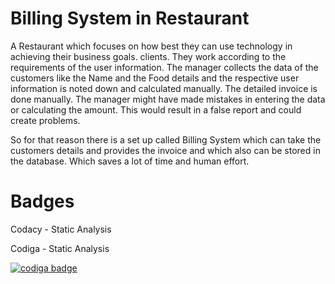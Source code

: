 # Billing System in Restaurant

A Restaurant which focuses on how best they can use technology in achieving their business goals. clients. They work according to the requirements of the user information. The manager collects the data of the customers like the Name and the Food details and the respective user information is noted down and calculated manually. The detailed invoice is done manually. The manager might have made mistakes in entering the data or calculating the amount. This would result in a false report and could create problems.

So for that reason there is a set up called Billing System which can take the customers details and provides the invoice and which also can be stored in the database.
Which saves a lot of time and human effort.

#  Badges

Codacy - Static Analysis
<a href="https://app.codacy.com/gh/UppalaNandana/M1_Project_Billing_System/dashboard">
  
 </a>

Codiga - Static Analysis

  
   <a href="https://app.codiga.io/public/user/github/UppalaNandana">
   <img src="https://api.codiga.io/public/badge/user/github/UppalaNandana?style=light" alt="codiga badge" />
</a>
